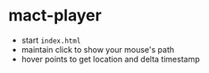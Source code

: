 # mact-player

- start `index.html`
- maintain click to show your mouse's path
- hover points to get location and delta timestamp
